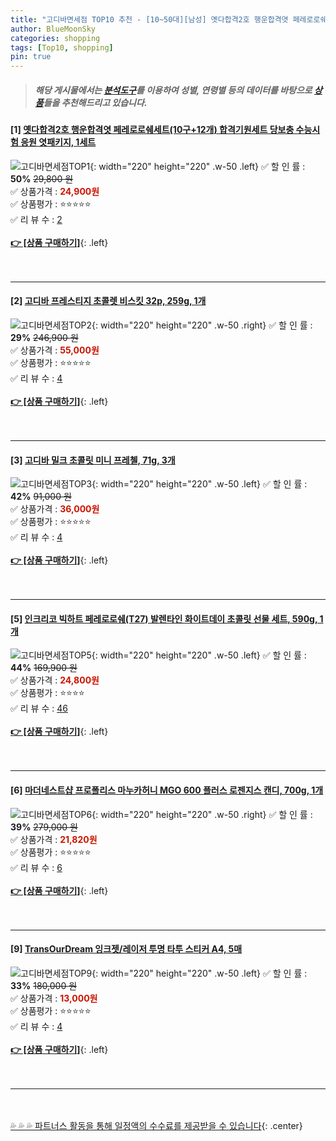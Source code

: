 ```yaml
---
title: "고디바면세점 TOP10 추천 - [10~50대][남성] 옛다합격2호 행운합격엿 페레로로쉐세트(10구+12개) 합격기원세트 당보충 수능시험 응원 엿패키지, 1세트"
author: BlueMoonSky
categories: shopping
tags: [Top10, shopping]
pin: true
---
```


> ##### 해당 게시물에서는 [**분석도구**](https://itemscout.io/)를 이용하여 **성별**, **연령별** 등의 데이터를 바탕으로 [**상품**](https://link.coupang.com/a/baae76)들을 추천해드리고 있습니다.

#### [1] [옛다합격2호 행운합격엿 페레로로쉐세트(10구+12개) 합격기원세트 당보충 수능시험 응원 엿패키지, 1세트](https://link.coupang.com/re/AFFSDP?lptag=AF5964186&subid=bluemoonsky6999&pageKey=7199332660&traceid=V0-153&itemId=18193885738&vendorItemId=85342572989)
![고디바면세점TOP1](https://thumbnail7.coupangcdn.com/thumbnails/remote/230x230ex/image/vendor_inventory/4b7a/f60617d289613eff5266c0ad18bc714e8c2e0a978cf499a1699e5ee65bb8.jpg){: width="220" height="220" .w-50 .left}
✅ 할 인 률 : **50%** ~~<del class="base-price"> 29,800  </del>원~~<br>
✅ 상품가격 : <span style="color:#cb1400"> **24,900원** </span><br>
✅ 상품평가 : ⭐⭐⭐⭐⭐<br>
✅ 리 뷰 수 : [2](https://link.coupang.com/re/AFFSDP?lptag=AF5964186&subid=bluemoonsky6999&pageKey=7199332660&traceid=V0-153&itemId=18193885738&vendorItemId=85342572989)<br>
<br>
[**👉  [상품 구매하기]**](https://link.coupang.com/re/AFFSDP?lptag=AF5964186&subid=bluemoonsky6999&pageKey=7199332660&traceid=V0-153&itemId=18193885738&vendorItemId=85342572989){: .left}
<br>
<br>
<br>

***

#### [2] [고디바 프레스티지 초콜렛 비스킷 32p, 259g, 1개](https://link.coupang.com/re/AFFSDP?lptag=AF5964186&subid=bluemoonsky6999&pageKey=1664982173&traceid=V0-153&itemId=2837030848&vendorItemId=70826433037)
![고디바면세점TOP2](https://thumbnail7.coupangcdn.com/thumbnails/remote/230x230ex/image/retail/images/1227644581338296-a492cb3f-2fca-4760-b697-165dbeccb593.jpg){: width="220" height="220" .w-50 .right}
✅ 할 인 률 : **29%** ~~<del class="base-price"> 246,900  </del>원~~<br>
✅ 상품가격 : <span style="color:#cb1400"> **55,000원** </span><br>
✅ 상품평가 : ⭐⭐⭐⭐⭐<br>
✅ 리 뷰 수 : [4](https://link.coupang.com/re/AFFSDP?lptag=AF5964186&subid=bluemoonsky6999&pageKey=1664982173&traceid=V0-153&itemId=2837030848&vendorItemId=70826433037)<br>
<br>
[**👉  [상품 구매하기]**](https://link.coupang.com/re/AFFSDP?lptag=AF5964186&subid=bluemoonsky6999&pageKey=1664982173&traceid=V0-153&itemId=2837030848&vendorItemId=70826433037){: .left}
<br>
<br>
<br>

***

#### [3] [고디바 밀크 초콜릿 미니 프레첼, 71g, 3개](https://link.coupang.com/re/AFFSDP?lptag=AF5964186&subid=bluemoonsky6999&pageKey=1518545356&traceid=V0-153&itemId=18763599292&vendorItemId=85895407466)
![고디바면세점TOP3](https://thumbnail10.coupangcdn.com/thumbnails/remote/230x230ex/image/retail/images/e2225f54-1f10-4e75-896e-3a4d9e0c23ec3792079360223021276.png){: width="220" height="220" .w-50 .left}
✅ 할 인 률 : **42%** ~~<del class="base-price"> 91,000  </del>원~~<br>
✅ 상품가격 : <span style="color:#cb1400"> **36,000원** </span><br>
✅ 상품평가 : ⭐⭐⭐⭐⭐<br>
✅ 리 뷰 수 : [4](https://link.coupang.com/re/AFFSDP?lptag=AF5964186&subid=bluemoonsky6999&pageKey=1518545356&traceid=V0-153&itemId=18763599292&vendorItemId=85895407466)<br>
<br>
[**👉  [상품 구매하기]**](https://link.coupang.com/re/AFFSDP?lptag=AF5964186&subid=bluemoonsky6999&pageKey=1518545356&traceid=V0-153&itemId=18763599292&vendorItemId=85895407466){: .left}
<br>
<br>
<br>

***

#### [5] [인크리코 빅하트 페레로로쉐(T27) 발렌타인 화이트데이 초콜릿 선물 세트, 590g, 1개](https://link.coupang.com/re/AFFSDP?lptag=AF5964186&subid=bluemoonsky6999&pageKey=4833035892&traceid=V0-153&itemId=6238752483&vendorItemId=70180156006)
![고디바면세점TOP5](https://thumbnail10.coupangcdn.com/thumbnails/remote/230x230ex/image/vendor_inventory/23b1/5d50dde9dfa20bb40cd90230e86a6ad6a02849e0f6e223eb9511f2d221fe.jpg){: width="220" height="220" .w-50 .left}
✅ 할 인 률 : **44%** ~~<del class="base-price"> 169,900  </del>원~~<br>
✅ 상품가격 : <span style="color:#cb1400"> **24,800원** </span><br>
✅ 상품평가 : ⭐⭐⭐⭐<br>
✅ 리 뷰 수 : [46](https://link.coupang.com/re/AFFSDP?lptag=AF5964186&subid=bluemoonsky6999&pageKey=4833035892&traceid=V0-153&itemId=6238752483&vendorItemId=70180156006)<br>
<br>
[**👉  [상품 구매하기]**](https://link.coupang.com/re/AFFSDP?lptag=AF5964186&subid=bluemoonsky6999&pageKey=4833035892&traceid=V0-153&itemId=6238752483&vendorItemId=70180156006){: .left}
<br>
<br>
<br>

***

#### [6] [마더네스트샵 프로폴리스 마누카허니 MGO 600 플러스 로젠지스 캔디, 700g, 1개](https://link.coupang.com/re/AFFSDP?lptag=AF5964186&subid=bluemoonsky6999&pageKey=6778124999&traceid=V0-153&itemId=12368256009&vendorItemId=79721383099)
![고디바면세점TOP6](https://thumbnail8.coupangcdn.com/thumbnails/remote/230x230ex/image/vendor_inventory/7422/cd998479b7fc11152e9f8fd22b98b3024b545493617d3f0e4b05d0e938c3.jpg){: width="220" height="220" .w-50 .right}
✅ 할 인 률 : **39%** ~~<del class="base-price"> 279,000  </del>원~~<br>
✅ 상품가격 : <span style="color:#cb1400"> **21,820원** </span><br>
✅ 상품평가 : ⭐⭐⭐⭐⭐<br>
✅ 리 뷰 수 : [6](https://link.coupang.com/re/AFFSDP?lptag=AF5964186&subid=bluemoonsky6999&pageKey=6778124999&traceid=V0-153&itemId=12368256009&vendorItemId=79721383099)<br>
<br>
[**👉  [상품 구매하기]**](https://link.coupang.com/re/AFFSDP?lptag=AF5964186&subid=bluemoonsky6999&pageKey=6778124999&traceid=V0-153&itemId=12368256009&vendorItemId=79721383099){: .left}
<br>
<br>
<br>

***

#### [9] [TransOurDream 잉크젯/레이저 투명 타투 스티커 A4, 5매](https://link.coupang.com/re/AFFSDP?lptag=AF5964186&subid=bluemoonsky6999&pageKey=7313042331&traceid=V0-153&itemId=18739118029&vendorItemId=85871433449)
![고디바면세점TOP9](https://thumbnail6.coupangcdn.com/thumbnails/remote/230x230ex/image/vendor_inventory/1f2b/15d849a264eff92ef4258c8070239024d3f278a69ca31033327161b30896.jpg){: width="220" height="220" .w-50 .left}
✅ 할 인 률 : **33%** ~~<del class="base-price"> 180,000  </del>원~~<br>
✅ 상품가격 : <span style="color:#cb1400"> **13,000원** </span><br>
✅ 상품평가 : ⭐⭐⭐⭐⭐<br>
✅ 리 뷰 수 : [4](https://link.coupang.com/re/AFFSDP?lptag=AF5964186&subid=bluemoonsky6999&pageKey=7313042331&traceid=V0-153&itemId=18739118029&vendorItemId=85871433449)<br>
<br>
[**👉  [상품 구매하기]**](https://link.coupang.com/re/AFFSDP?lptag=AF5964186&subid=bluemoonsky6999&pageKey=7313042331&traceid=V0-153&itemId=18739118029&vendorItemId=85871433449){: .left}
<br>
<br>
<br>

***
<br><br>[💦 💦 💦 파트너스 활동을 통해 일정액의 수수료를 제공받을 수 있습니다](https://link.coupang.com/a/baae76){: .center}